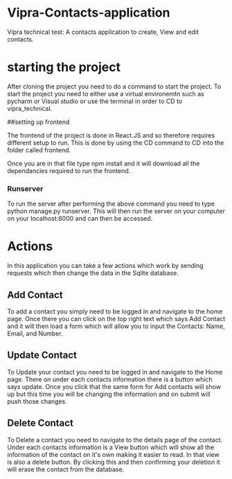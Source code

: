 # Vipra-Contacts-application
Vipra technical test: A contacts application to create, View and edit contacts.

# starting the project

After cloning the project you need to do a command to start the project. To start the project you need to either use a virtual environemtn such as pycharm or Visual studio or use the terminal in order to CD to vipra_technical. 

##setting up frontend

The frontend of the project is done in React.JS and so therefore requires different setup to run. This is done by using the CD command to CD into the folder called frontend. 

Once you are in that file type npm install and it will download all the dependancies required to run the frontend.

### Runserver

To run the server after performing the above command you need to type python manage.py runserver. This will then run the server on your computer on your localhost:8000 and can then be accessed. 

# Actions

In this application you can take a few actions which work by sending requests which then change the data in the Sqlite database. 

## Add Contact

To add a contact you simply need to be logged in and navigate to the home page. Once there you can click on the top right text which says Add Contact and it will then load a form which will allow you to input the Contacts:
Name, Email, and Number.

## Update Contact

To Update your contact you need to be logged in and navigate to the Home page. There on under each contacts information there is a button which says update. Once you click that the same form for Add contacts will show up but this time you will be changing the information and on submit will push those changes.

## Delete Contact

To Delete a contact you need to navigate to the details page of the contact. Under each contacts information is a View button which will show all the information of the contact on it's own making it easier to read. In that view is also a delete button. By clicking this and then confirming your deletion it will erase the contact from the database.

